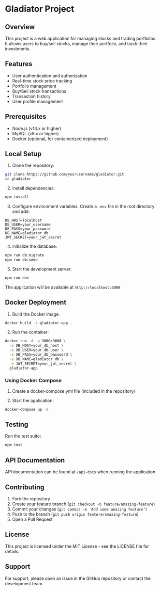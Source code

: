 # Gladiator Project

## Overview
This project is a web application for managing stocks and trading portfolios. It allows users to buy/sell stocks, manage their portfolio, and track their investments.

## Features
- User authentication and authorization
- Real-time stock price tracking
- Portfolio management
- Buy/Sell stock transactions
- Transaction history
- User profile management

## Prerequisites
- Node.js (v14.x or higher)
- MySQL (v8.x or higher)
- Docker (optional, for containerized deployment)

## Local Setup

1. Clone the repository:
```bash
git clone https://github.com/yourusername/gladiator.git
cd gladiator
```

2. Install dependencies:
```bash
npm install
```

3. Configure environment variables:
Create a `.env` file in the root directory and add:
```
DB_HOST=localhost
DB_USER=your_username
DB_PASS=your_password
DB_NAME=gladiator_db
JWT_SECRET=your_jwt_secret
```

4. Initialize the database:
```bash
npm run db:migrate
npm run db:seed
```

5. Start the development server:
```bash
npm run dev
```

The application will be available at `http://localhost:3000`

## Docker Deployment

1. Build the Docker image:
```bash
docker build -t gladiator-app .
```

2. Run the container:
```bash
docker run -d -p 3000:3000 \
  -e DB_HOST=your_db_host \
  -e DB_USER=your_db_user \
  -e DB_PASS=your_db_password \
  -e DB_NAME=gladiator_db \
  -e JWT_SECRET=your_jwt_secret \
  gladiator-app
```

### Using Docker Compose

1. Create a docker-compose.yml file (included in the repository)

2. Start the application:
```bash
docker-compose up -d
```

## Testing
Run the test suite:
```bash
npm test
```

## API Documentation
API documentation can be found at `/api-docs` when running the application.

## Contributing
1. Fork the repository
2. Create your feature branch (`git checkout -b feature/amazing-feature`)
3. Commit your changes (`git commit -m 'Add some amazing feature'`)
4. Push to the branch (`git push origin feature/amazing-feature`)
5. Open a Pull Request

## License
This project is licensed under the MIT License - see the LICENSE file for details.

## Support
For support, please open an issue in the GitHub repository or contact the development team.

